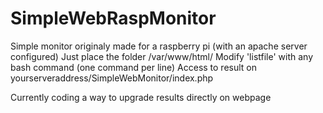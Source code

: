 # SimpleWebRaspMonitor
Simple monitor originaly made for a raspberry pi (with an apache server configured) 
Just place the folder /var/www/html/ Modify 'listfile' with any bash command (one command per line) 
Access to result on yourserveraddress/SimpleWebMonitor/index.php

Currently coding a way to upgrade results directly on webpage
